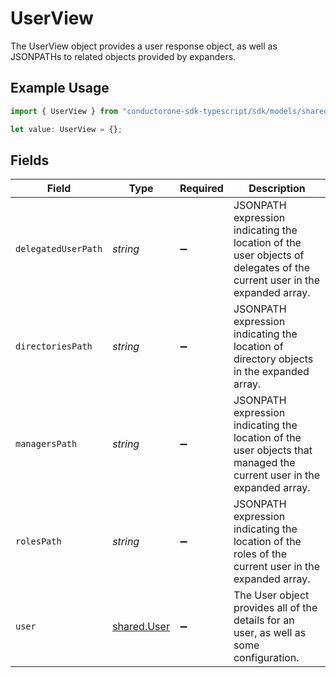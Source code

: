 # UserView

The UserView object provides a user response object, as well as JSONPATHs to related objects provided by expanders.

## Example Usage

```typescript
import { UserView } from "conductorone-sdk-typescript/sdk/models/shared";

let value: UserView = {};
```

## Fields

| Field                                                                                                                   | Type                                                                                                                    | Required                                                                                                                | Description                                                                                                             |
| ----------------------------------------------------------------------------------------------------------------------- | ----------------------------------------------------------------------------------------------------------------------- | ----------------------------------------------------------------------------------------------------------------------- | ----------------------------------------------------------------------------------------------------------------------- |
| `delegatedUserPath`                                                                                                     | *string*                                                                                                                | :heavy_minus_sign:                                                                                                      | JSONPATH expression indicating the location of the user objects of delegates of the current user in the expanded array. |
| `directoriesPath`                                                                                                       | *string*                                                                                                                | :heavy_minus_sign:                                                                                                      | JSONPATH expression indicating the location of directory objects in the expanded array.                                 |
| `managersPath`                                                                                                          | *string*                                                                                                                | :heavy_minus_sign:                                                                                                      | JSONPATH expression indicating the location of the user objects that managed the current user in the expanded array.    |
| `rolesPath`                                                                                                             | *string*                                                                                                                | :heavy_minus_sign:                                                                                                      | JSONPATH expression indicating the location of the roles of the current user in the expanded array.                     |
| `user`                                                                                                                  | [shared.User](../../../sdk/models/shared/user.md)                                                                       | :heavy_minus_sign:                                                                                                      | The User object provides all of the details for an user, as well as some configuration.                                 |